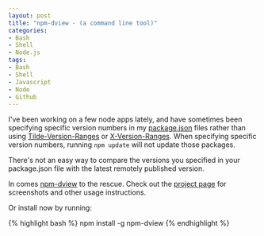 ```yaml
--- 
layout: post
title: "npm-dview - (a command line tool)"
categories:
- Bash
- Shell
- Node.js
tags: 
- Bash
- Shell
- Javascript
- Node
- Github
---
```


I've been working on a few node apps lately, and have sometimes been specifying specific
version numbers in my [package.json](https://npmjs.org/doc/json.html#dependencies) files
rather than using [Tilde-Version-Ranges](https://npmjs.org/doc/json.html#Tilde-Version-Ranges)
or [X-Version-Ranges](https://npmjs.org/doc/json.html#X-Version-Ranges). When specifying specific
version numbers, running `npm update` will not update those packages.

There's not an easy way to compare the versions you specified in your package.json file
with the latest remotely published version.  

In comes [npm-dview](/projects/npm-dview) to the rescue.  Check out the
[project page](/projects/npm-dview) for screenshots and other usage instructions.

Or install now by running:

{% highlight bash %}
npm install -g npm-dview
{% endhighlight %}


